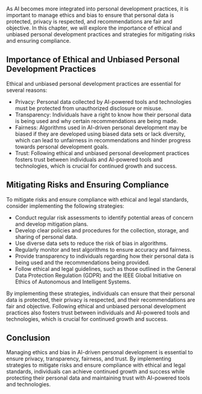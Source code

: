 
As AI becomes more integrated into personal development practices, it is important to manage ethics and bias to ensure that personal data is protected, privacy is respected, and recommendations are fair and objective. In this chapter, we will explore the importance of ethical and unbiased personal development practices and strategies for mitigating risks and ensuring compliance.

Importance of Ethical and Unbiased Personal Development Practices
-----------------------------------------------------------------

Ethical and unbiased personal development practices are essential for several reasons:

* Privacy: Personal data collected by AI-powered tools and technologies must be protected from unauthorized disclosure or misuse.
* Transparency: Individuals have a right to know how their personal data is being used and why certain recommendations are being made.
* Fairness: Algorithms used in AI-driven personal development may be biased if they are developed using biased data sets or lack diversity, which can lead to unfairness in recommendations and hinder progress towards personal development goals.
* Trust: Following ethical and unbiased personal development practices fosters trust between individuals and AI-powered tools and technologies, which is crucial for continued growth and success.

Mitigating Risks and Ensuring Compliance
----------------------------------------

To mitigate risks and ensure compliance with ethical and legal standards, consider implementing the following strategies:

* Conduct regular risk assessments to identify potential areas of concern and develop mitigation plans.
* Develop clear policies and procedures for the collection, storage, and sharing of personal data.
* Use diverse data sets to reduce the risk of bias in algorithms.
* Regularly monitor and test algorithms to ensure accuracy and fairness.
* Provide transparency to individuals regarding how their personal data is being used and the recommendations being provided.
* Follow ethical and legal guidelines, such as those outlined in the General Data Protection Regulation (GDPR) and the IEEE Global Initiative on Ethics of Autonomous and Intelligent Systems.

By implementing these strategies, individuals can ensure that their personal data is protected, their privacy is respected, and their recommendations are fair and objective. Following ethical and unbiased personal development practices also fosters trust between individuals and AI-powered tools and technologies, which is crucial for continued growth and success.

Conclusion
----------

Managing ethics and bias in AI-driven personal development is essential to ensure privacy, transparency, fairness, and trust. By implementing strategies to mitigate risks and ensure compliance with ethical and legal standards, individuals can achieve continued growth and success while protecting their personal data and maintaining trust with AI-powered tools and technologies.
